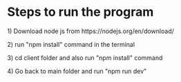 <h1> Steps to run the program</h1>
<p>1) Download node js from https://nodejs.org/en/download/ </p>
<p>2) run "npm install" command in the terminal </p>
<p>3) cd client folder and also run "npm install" command</p>
<p>4) Go back to main folder and run "npm run dev" </p>